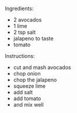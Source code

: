 Ingredients:
- 2 avocados
- 1 lime
- 2 tsp salt
- jalapeno to taste
- tomato

Instructions:
- cut and mash avocados
- chop onion
- chop the jalapeno
- squeeze lime
- add salt
- add tomato
- and mix well
